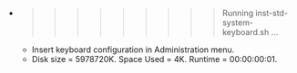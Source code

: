 * >>>>>>>>> Running inst-std-system-keyboard.sh ...
  * Insert keyboard configuration in Administration menu.
  * Disk size = 5978720K. Space Used = 4K. Runtime = 00:00:00:01.
